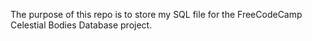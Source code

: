 The purpose of this repo is to store my SQL file for the FreeCodeCamp Celestial Bodies Database project. 
